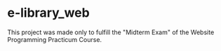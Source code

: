 # e-library_web
This project was made only to fulfill the "Midterm Exam" of the Website Programming Practicum Course. 
